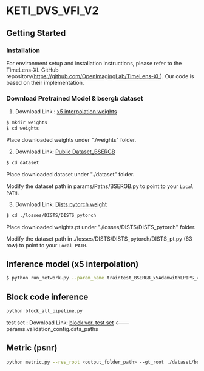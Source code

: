 # KETI_DVS_VFI_V2

## Getting Started
### Installation
For environment setup and installation instructions, please refer to the TimeLens-XL GitHub repository(https://github.com/OpenImagingLab/TimeLens-XL).
Our code is based on their implementation.

### Download Pretrained Model & bsergb dataset
1. Download Link : [x5 interpolation weights](https://drive.google.com/file/d/1E8n7H0KZKRbn6VSLvBhTPwJIW9aYzPSS/view?usp=sharing)
```bash
$ mkdir weights
$ cd weights
```
Place downloaded weights under "./weights" folder.

2. Download Link: [Public Dataset_BSERGB](https://drive.google.com/file/d/1DPY0G1sr2TfP_Pt0rZpSgmCNIwbwtbNe/view?usp=sharing)

 ```bash
$ cd dataset
```
Place downloaded dataset under "./dataset" folder.

Modify the dataset path in params/Paths/BSERGB.py to point to your ```Local PATH```.

3. Download Link: [Dists pytorch weight](https://github.com/dingkeyan93/DISTS/blob/master/DISTS_pytorch/weights.pt)
```bash
$ cd ./losses/DISTS/DISTS_pytorch
```
Place downloaded weights.pt under "./losses/DISTS/DISTS_pytorch" folder.

Modify the dataset path in ./losses/DISTS/DISTS_pytorch/DISTS_pt.py (63 row) to point to your ```Local PATH```.

## Inference model (x5 interpolation)
```bash
$ python run_network.py --param_name traintest_BSERGB_x5AdamwithLPIPS_vali --model_name Expv8_large --model_pretrained <pretrained_model_weight path> --skip_training
```

## Block code inference 
```bash
python block_all_pipeline.py
```
test set : Download Link: [block ver. test set](https://drive.google.com/file/d/1J8QBEyvSqWYVFNizdjSTg67KirDk-BX0/view?usp=sharing) <--- params.validation_config.data_paths

## Metric (psnr)
```bash
python metric.py --res_root <output_folder_path> --gt_root ./dataset/bs_ergb/1_TEST
```



